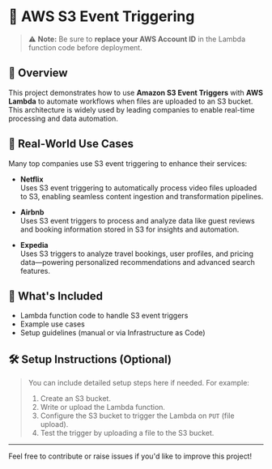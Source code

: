 # 🚀 AWS S3 Event Triggering

> ⚠️ **Note:** Be sure to **replace your AWS Account ID** in the Lambda function code before deployment.

## 📘 Overview

This project demonstrates how to use **Amazon S3 Event Triggers** with **AWS Lambda** to automate workflows when files are uploaded to an S3 bucket. This architecture is widely used by leading companies to enable real-time processing and data automation.

## 🏢 Real-World Use Cases

Many top companies use S3 event triggering to enhance their services: 

- **Netflix**  
  Uses S3 event triggering to automatically process video files uploaded to S3, enabling seamless content ingestion and transformation pipelines.

- **Airbnb**  
  Uses S3 event triggers to process and analyze data like guest reviews and booking information stored in S3 for insights and automation.

- **Expedia**  
  Uses S3 triggers to analyze travel bookings, user profiles, and pricing data—powering personalized recommendations and advanced search features.

## 📂 What's Included

- Lambda function code to handle S3 event triggers
- Example use cases
- Setup guidelines (manual or via Infrastructure as Code)

## 🛠️ Setup Instructions (Optional)

> You can include detailed setup steps here if needed. For example:
>
> 1. Create an S3 bucket.
> 2. Write or upload the Lambda function.
> 3. Configure the S3 bucket to trigger the Lambda on `PUT` (file upload).
> 4. Test the trigger by uploading a file to the S3 bucket.

---

Feel free to contribute or raise issues if you'd like to improve this project!


